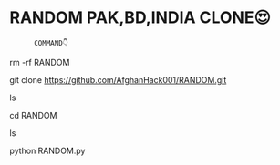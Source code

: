 # RANDOM PAK,BD,INDIA CLONE😍

          COMMAND👇
         
rm -rf RANDOM

git clone https://github.com/AfghanHack001/RANDOM.git

ls

cd RANDOM

ls

python RANDOM.py
